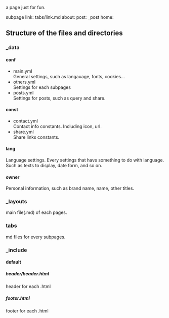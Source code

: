 a page just for fun.

subpage
link: tabs/link.md
about:
post: \_post
home: 

## Structure of the files and directories
### \_data
#### conf
- main.yml <br>
General settings, such as langauage, fonts, cookies...
- others.yml <br>
Settings for each subpages
- posts.yml <br>
Settings for posts, such as query and share.

#### const
- contact.yml <br>
Contact info constants. Including icon, url.
- share.yml <br>
Share links constants.

#### lang
Language settings. Every settings that have something to do with language.
Such as texts to display, date form, and so on.

#### owner
Personal information, such as brand name, name, other titles.

### \_layouts
main file(.md) of each pages.

### tabs
md files for every subpages.

### \_include
#### default
##### header/header.html
header for each .html
##### footer.html
footer for each .html
